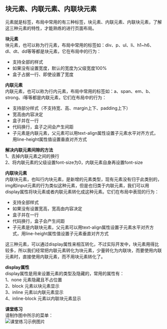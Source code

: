 ## 块元素、内联元素、内联块元素

元素就是标签，布局中常用的有三种标签，块元素、内联元素、内联块元素，了解这三种元素的特性，才能熟练的进行页面布局。

**块元素**  
块元素，也可以称为行元素，布局中常用的标签如：div、p、ul、li、h1~h6、dl、dt、dd等等都是块元素，它在布局中的行为：

* 支持全部的样式
* 如果没有设置宽度，默认的宽度为父级宽度100%
* 盒子占据一行、即使设置了宽度

**内联元素**  
内联元素，也可以称为行内元素，布局中常用的标签如：a、span、em、b、strong、i等等都是内联元素，它们在布局中的行为：

* 支持部分样式（不支持宽、高、margin上下、padding上下）
* 宽高由内容决定
* 盒子并在一行
* 代码换行，盒子之间会产生间距
* 子元素是内联元素，父元素可以用text-align属性设置子元素水平对齐方式，用line-height属性值设置垂直对齐方式

**解决内联元素间隙的方法**  
1、去掉内联元素之间的换行  
2、将内联元素的父级设置font-size为0，内联元素自身再设置font-size

**内联块元素**  
内联块元素，也叫行内块元素，是新增的元素类型，现有元素没有归于此类别的，img和input元素的行为类似这种元素，但是也归类于内联元素，我们可以用display属性将块元素或者内联元素转化成这种元素。它们在布局中表现的行为：

* 支持全部样式
* 如果没有设置宽高，宽高由内容决定
* 盒子并在一行
* 代码换行，盒子会产生间距
* 子元素是内联块元素，父元素可以用text-align属性设置子元素水平对齐方式，用line-height属性值设置子元素垂直对齐方式

这三种元素，可以通过display属性来相互转化，不过实际开发中，块元素用得比较多，所以我们经常把内联元素转化为块元素，少量转化为内联块，而要使用内联元素时，直接使用内联元素，而不用块元素转化了。

**display属性**  
display属性是用来设置元素的类型及隐藏的，常用的属性有：  
1、none 元素隐藏且不占位置  
2、block 元素以块元素显示  
3、inline 元素以内联元素显示  
4、inline-block 元素以内联块元素显示

**课堂练习**  
请制作图中所示的菜单：  
![](../images/block04.jpg "课堂练习示例图片")

